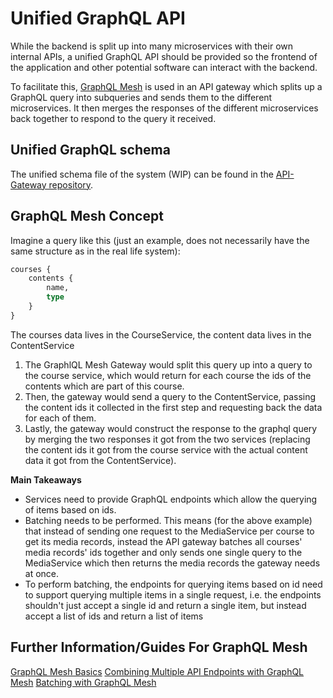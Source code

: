 # Unified GraphQL API

While the backend is split up into many microservices with their own internal APIs, a unified GraphQL API should be provided so the frontend of the application and other potential software can interact with the backend.

To facilitate this, [GraphQL Mesh](https://the-guild.dev/graphql/mesh) is used in an API gateway which splits up a GraphQL query into subqueries and sends them to the different microservices. It then merges the responses of the different microservices back together to respond to the query it received.

## Unified GraphQL schema

The unified schema file of the system (WIP) can be found in the [API-Gateway repository](https://github.com/IT-REX-Platform/graphql_gateway). 

## GraphQL Mesh Concept

Imagine a query like this (just an example, does not necessarily have the same structure as in the real life system):

```graphql
courses {
    contents {
        name,
        type
    }
}
```



The courses data lives in the CourseService, the content data lives in the ContentService

1. The GraphlQL Mesh Gateway would split this query up into a query to the course service, which would return for each course the ids of the contents which are part of this course.
2. Then, the gateway would send a query to the ContentService, passing the content ids it collected in the first step and requesting back the data for each of them.
3. Lastly, the gateway would construct the response to the graphql query by merging the two responses it got from the two services (replacing the content ids it got from the course service with the actual content data it got from the ContentService).

**Main Takeaways**
* Services need to provide GraphQL endpoints which allow the querying of items based on ids.
* Batching needs to be performed. This means (for the above example) that instead of sending one request to the MediaService per course to get its media records, instead the API gateway batches all courses' media records' ids together and only sends one single query to the MediaService which then returns the media records the gateway needs at once.
* To perform batching, the endpoints for querying items based on id need to support querying multiple items in a single request, i.e. the endpoints shouldn't just accept a single id and return a single item, but instead accept a list of ids and return a list of items

## Further Information/Guides For GraphQL Mesh

[GraphQL Mesh Basics](https://the-guild.dev/graphql/mesh/docs/getting-started/your-first-mesh-gateway)
[Combining Multiple API Endpoints with GraphQL Mesh](https://the-guild.dev/graphql/mesh/docs/getting-started/combine-multiple-sources)
[Batching with GraphQL Mesh](https://the-guild.dev/graphql/mesh/docs/guides/batching)